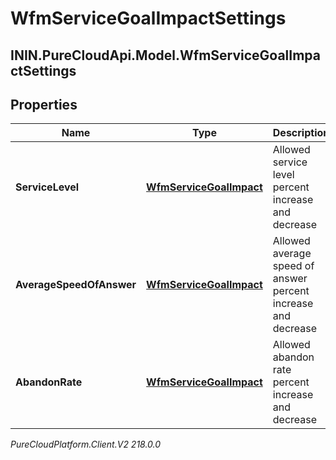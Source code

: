 # WfmServiceGoalImpactSettings

## ININ.PureCloudApi.Model.WfmServiceGoalImpactSettings

## Properties

|Name | Type | Description | Notes|
|------------ | ------------- | ------------- | -------------|
| **ServiceLevel** | [**WfmServiceGoalImpact**](WfmServiceGoalImpact) | Allowed service level percent increase and decrease | |
| **AverageSpeedOfAnswer** | [**WfmServiceGoalImpact**](WfmServiceGoalImpact) | Allowed average speed of answer percent increase and decrease | |
| **AbandonRate** | [**WfmServiceGoalImpact**](WfmServiceGoalImpact) | Allowed abandon rate percent increase and decrease | |



_PureCloudPlatform.Client.V2 218.0.0_
